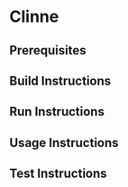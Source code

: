 # Clinne



## Prerequisites



## Build Instructions


## Run Instructions



## Usage Instructions


## Test Instructions